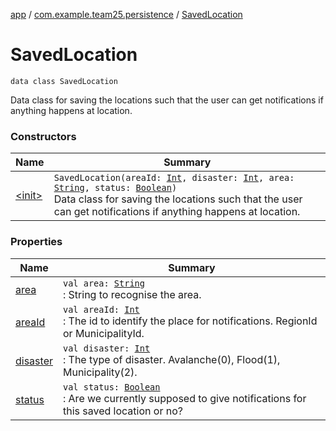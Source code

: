 [app](../../index.md) / [com.example.team25.persistence](../index.md) / [SavedLocation](./index.md)

# SavedLocation

`data class SavedLocation`

Data class for saving the locations such that the user can get notifications if anything
happens at location.

### Constructors

| Name | Summary |
|---|---|
| [&lt;init&gt;](-init-.md) | `SavedLocation(areaId: `[`Int`](https://kotlinlang.org/api/latest/jvm/stdlib/kotlin/-int/index.html)`, disaster: `[`Int`](https://kotlinlang.org/api/latest/jvm/stdlib/kotlin/-int/index.html)`, area: `[`String`](https://kotlinlang.org/api/latest/jvm/stdlib/kotlin/-string/index.html)`, status: `[`Boolean`](https://kotlinlang.org/api/latest/jvm/stdlib/kotlin/-boolean/index.html)`)`<br>Data class for saving the locations such that the user can get notifications if anything happens at location. |

### Properties

| Name | Summary |
|---|---|
| [area](area.md) | `val area: `[`String`](https://kotlinlang.org/api/latest/jvm/stdlib/kotlin/-string/index.html)<br>: String to recognise the area. |
| [areaId](area-id.md) | `val areaId: `[`Int`](https://kotlinlang.org/api/latest/jvm/stdlib/kotlin/-int/index.html)<br>: The id to identify the place for notifications. RegionId or MunicipalityId. |
| [disaster](disaster.md) | `val disaster: `[`Int`](https://kotlinlang.org/api/latest/jvm/stdlib/kotlin/-int/index.html)<br>: The type of disaster. Avalanche(0), Flood(1), Municipality(2). |
| [status](status.md) | `val status: `[`Boolean`](https://kotlinlang.org/api/latest/jvm/stdlib/kotlin/-boolean/index.html)<br>: Are we currently supposed to give notifications for this saved location or no? |
